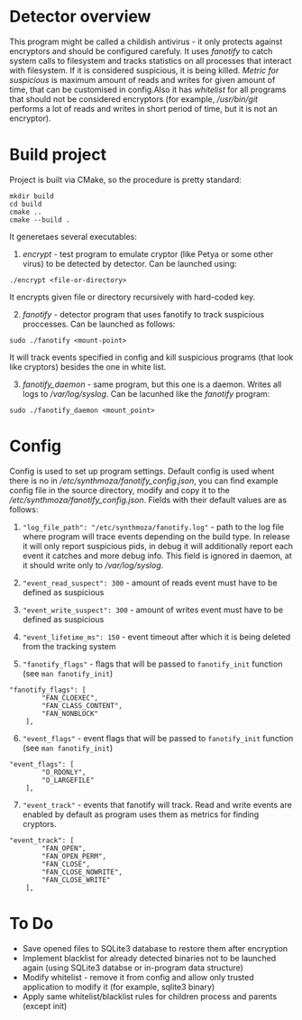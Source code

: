 # Detector overview
This program might be called a childish antivirus - it only protects against encryptors and should be configured carefuly. It uses *fanotify* to catch system calls to filesystem and tracks statistics on all processes that interact with filesystem. If it is considered suspicious, it is being killed. *Metric for suspicious* is maximum amount of reads and writes for given amount of time, that can be customised in config.Also it has *whitelist* for all programs that should not be considered encryptors (for example, */usr/bin/git* performs a lot of reads and writes in short period of time, but it is not an encryptor).

# Build project
Project is built via CMake, so the procedure is pretty standard:
```
mkdir build
cd build
cmake ..
cmake --build .
```

It generetaes several executables:
1) *encrypt* - test program to emulate cryptor (like Petya or some other virus) to be detected by detector. Can be launched using:
```
./encrypt <file-or-directory>
```
It encrypts given file or directory recursively with hard-coded key.

2) *fanotify* - detector program that uses fanotify to track suspicious proccesses. Can be launched as follows:
```
sudo ./fanotify <mount-point>
```
It will track events specified in config and kill suspicious programs (that look like cryptors) besides the one in white list.

3) *fanotify_daemon* - same program, but this one is a daemon. Writes all logs to */var/log/syslog*. Can be lacunhed like the *fanotify* program:
```
sudo ./fanotify_daemon <mount_point>
```

# Config
Config is used to set up program settings. Default config is used whent there is no in */etc/synthmoza/fanotify_config.json*, you can find example config file in the source directory, modify and copy it to the */etc/synthmoza/fanotify_config.json*. Fields with their default values are as follows:

1) ```"log_file_path": "/etc/synthmoza/fanotify.log"``` - path to the log file where program will trace events depending on the build type. In release it will only report suspicious pids,  in debug it will additionally report each event it catches and more debug info.
This field is ignored in daemon, at it should write only to */var/log/syslog*.

2) ```"event_read_suspect": 300``` - amount of reads event must have to be defined as suspicious
3) ```"event_write_suspect": 300``` - amount of writes event must have to be defined as suspicious
4) ```"event_lifetime_ms": 150``` - event timeout after which it is being deleted from the tracking system
5) ```"fanotify_flags"``` - flags that will be passed to ```fanotify_init``` function (see ```man fanotify_init```)
```
"fanotify_flags": [
        "FAN_CLOEXEC",
        "FAN_CLASS_CONTENT",
        "FAN_NONBLOCK"
    ],
```
6) ```"event_flags"``` - event flags that will be passed to ```fanotify_init``` function (see ```man fanotify_init```)
```
"event_flags": [
        "O_RDONLY",
        "O_LARGEFILE"
    ],
```
7) ```"event_track"``` - events that fanotify will track. Read and write events are enabled by default as program uses them as metrics for finding cryptors.
```
"event_track": [
        "FAN_OPEN",
        "FAN_OPEN_PERM",
        "FAN_CLOSE",
        "FAN_CLOSE_NOWRITE",
        "FAN_CLOSE_WRITE"
    ],
```

# To Do
* Save opened files to SQLite3 database to restore them after encryption
* Implement blacklist for already detected binaries not to be launched again (using SQLite3 databse or in-program data structure)
* Modify whitelist - remove it from config and allow only trusted application to modify it (for example, sqlite3 binary)
* Apply same whitelist/blacklist rules for children process and parents (except init)